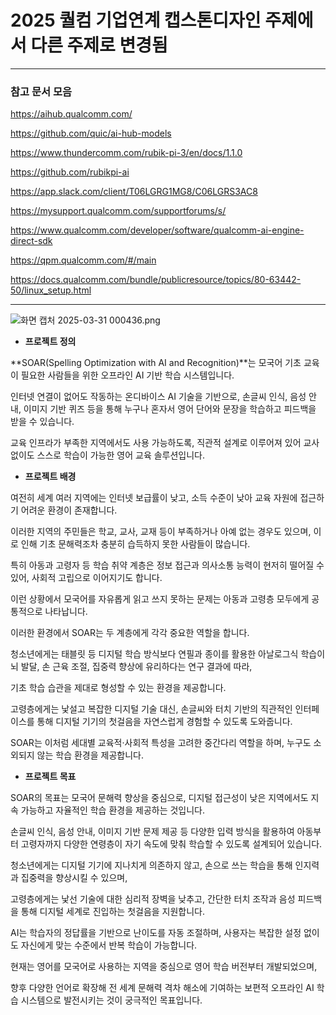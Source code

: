 # 2025 퀄컴 기업연계 캡스톤디자인 주제에서 다른 주제로 변경됨

---

### 참고 문서 모음

https://aihub.qualcomm.com/

https://github.com/quic/ai-hub-models

https://www.thundercomm.com/rubik-pi-3/en/docs/1.1.0

https://github.com/rubikpi-ai

https://app.slack.com/client/T06LGRG1MG8/C06LGRS3AC8

https://mysupport.qualcomm.com/supportforums/s/

https://www.qualcomm.com/developer/software/qualcomm-ai-engine-direct-sdk

https://qpm.qualcomm.com/#/main

https://docs.qualcomm.com/bundle/publicresource/topics/80-63442-50/linux_setup.html

---

![화면 캡처 2025-03-31 000436.png](attachment:198f3a32-8200-4816-909e-2d453898b582:화면_캡처_2025-03-31_000436.png)

- **프로젝트 정의**

**SOAR(Spelling Optimization with AI and Recognition)**는 모국어 기초 교육이 필요한 사람들을 위한 오프라인 AI 기반 학습 시스템입니다.

인터넷 연결이 없어도 작동하는 온디바이스 AI 기술을 기반으로, 손글씨 인식, 음성 안내, 이미지 기반 퀴즈 등을 통해 누구나 혼자서 영어 단어와 문장을 학습하고 피드백을 받을 수 있습니다.

교육 인프라가 부족한 지역에서도 사용 가능하도록, 직관적 설계로 이루어져 있어 교사 없이도 스스로 학습이 가능한 영어 교육 솔루션입니다.

- **프로젝트 배경**

여전히 세계 여러 지역에는 인터넷 보급률이 낮고, 소득 수준이 낮아 교육 자원에 접근하기 어려운 환경이 존재합니다.

이러한 지역의 주민들은 학교, 교사, 교재 등이 부족하거나 아예 없는 경우도 있으며, 이로 인해 기초 문해력조차 충분히 습득하지 못한 사람들이 많습니다.

특히 아동과 고령자 등 학습 취약 계층은 정보 접근과 의사소통 능력이 현저히 떨어질 수 있어, 사회적 고립으로 이어지기도 합니다.

이런 상황에서 모국어를 자유롭게 읽고 쓰지 못하는 문제는 아동과 고령층 모두에게 공통적으로 나타납니다.

이러한 환경에서 SOAR는 두 계층에게 각각 중요한 역할을 합니다.

청소년에게는 태블릿 등 디지털 학습 방식보다 연필과 종이를 활용한 아날로그식 학습이 뇌 발달, 손 근육 조절, 집중력 향상에 유리하다는 연구 결과에 따라,

기초 학습 습관을 제대로 형성할 수 있는 환경을 제공합니다.

고령층에게는 낯설고 복잡한 디지털 기술 대신, 손글씨와 터치 기반의 직관적인 인터페이스를 통해 디지털 기기의 첫걸음을 자연스럽게 경험할 수 있도록 도와줍니다.

SOAR는 이처럼 세대별 교육적·사회적 특성을 고려한 중간다리 역할을 하며, 누구도 소외되지 않는 학습 환경을 제공합니다.

- **프로젝트 목표**

SOAR의 목표는 모국어 문해력 향상을 중심으로, 디지털 접근성이 낮은 지역에서도 지속 가능하고 자율적인 학습 환경을 제공하는 것입니다.

손글씨 인식, 음성 안내, 이미지 기반 문제 제공 등 다양한 입력 방식을 활용하여 아동부터 고령자까지 다양한 연령층이 자기 속도에 맞춰 학습할 수 있도록 설계되어 있습니다.

청소년에게는 디지털 기기에 지나치게 의존하지 않고, 손으로 쓰는 학습을 통해 인지력과 집중력을 향상시킬 수 있으며,

고령층에게는 낯선 기술에 대한 심리적 장벽을 낮추고, 간단한 터치 조작과 음성 피드백을 통해 디지털 세계로 진입하는 첫걸음을 지원합니다.

AI는 학습자의 정답률을 기반으로 난이도를 자동 조절하며, 사용자는 복잡한 설정 없이도 자신에게 맞는 수준에서 반복 학습이 가능합니다.

현재는 영어를 모국어로 사용하는 지역을 중심으로 영어 학습 버전부터 개발되었으며,

향후 다양한 언어로 확장해 전 세계 문해력 격차 해소에 기여하는 보편적 오프라인 AI 학습 시스템으로 발전시키는 것이 궁극적인 목표입니다.
